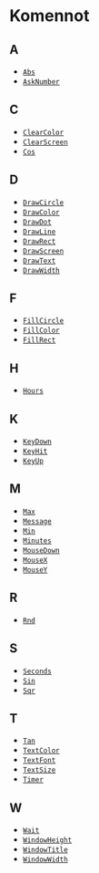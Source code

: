 Komennot
==========

A
----------
* [`Abs`](manual:abs)
* [`AskNumber`](manual:asknumber)

C
----------
* [`ClearColor`](manual:clearcolor)
* [`ClearScreen`](manual:clearscreen)
* [`Cos`](manual:cos)

D
----------
* [`DrawCircle`](manual:drawcircle)
* [`DrawColor`](manual:drawcolor)
* [`DrawDot`](manual:drawdot)
* [`DrawLine`](manual:drawline)
* [`DrawRect`](manual:drawrect)
* [`DrawScreen`](manual:drawscreen)
* [`DrawText`](manual:drawtext)
* [`DrawWidth`](manual:drawwidth)

F
----------
* [`FillCircle`](manual:fillcircle)
* [`FillColor`](manual:fillcolor)
* [`FillRect`](manual:fillrect)

H
----------
* [`Hours`](manual:hours)

K
----------
* [`KeyDown`](manual:keydown)
* [`KeyHit`](manual:keyhit)
* [`KeyUp`](manual:keyup)

M
----------
* [`Max`](manual:max)
* [`Message`](manual:message)
* [`Min`](manual:min)
* [`Minutes`](manual:minutes)
* [`MouseDown`](manual:mousedown)
* [`MouseX`](manual:mousex)
* [`MouseY`](manual:mousey)

R
----------
* [`Rnd`](manual:rnd)

S
----------
* [`Seconds`](manual:seconds)
* [`Sin`](manual:sin)
* [`Sqr`](manual:sqr)

T
----------
* [`Tan`](manual:tan)
* [`TextColor`](manual:textcolor)
* [`TextFont`](manual:textfont)
* [`TextSize`](manual:textsize)
* [`Timer`](manual:timer)

W
----------
* [`Wait`](manual:wait)
* [`WindowHeight`](manual:windowheight)
* [`WindowTitle`](manual:windowtitle)
* [`WindowWidth`](manual:windowwidth)

&nbsp;